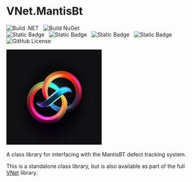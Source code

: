 # VNet.MantisBt

![Build .NET](https://github.com/PrimeEagle/VNet.System/actions/workflows/build-dotnet.yml/badge.svg)&nbsp;&nbsp;&nbsp;![Build NuGet](https://github.com/PrimeEagle/VNet.System/actions/workflows/create-nuget.yml/badge.svg)<br>
![Static Badge](https://img.shields.io/badge/Latest_Build-v1.0.1.15-lightblue)&nbsp;&nbsp;&nbsp;![Static Badge](https://img.shields.io/badge/Latest_Release-v1.0.1-blue)&nbsp;&nbsp;&nbsp;![Static Badge](https://img.shields.io/badge/NuGet_Package-v1.0.1-blue)&nbsp;&nbsp;&nbsp;![Static Badge](https://img.shields.io/badge/.NET-8.0.100-darkblue)<br>
![GitHub License](https://img.shields.io/github/license/PrimeEagle/VNet.MantisBt)

<img src="https://github.com/PrimeEagle/VNet.MantisBt/blob/main/.img/logo.png?raw=true" width="250" />

A class library for interfacing with the MantisBT defect tracking system.

This is a standalone class library, but is also available as part of the full [VNet](https://github.com/PrimeEagle/VNet) library.
